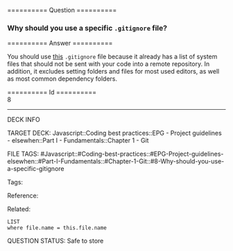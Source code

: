 ========== Question ==========  

### Why should you use a specific `.gitignore` file?  

========== Answer ==========  

You should use [this](https://github.com/elsewhencode/project-guidelines/blob/master/.gitignore) `.gitignore` file because it already has a list of system files that should not be sent with your code into a remote repository. In addition, it excludes setting folders and files for most used editors, as well as most common dependency folders.

========== Id ==========  
8

---

DECK INFO

TARGET DECK: Javascript::Coding best practices::EPG - Project guidelines - elsewhen::Part I - Fundamentals::Chapter 1 - Git

FILE TAGS: #Javascript::#Coding-best-practices::#EPG-Project-guidelines-elsewhen::#Part-I-Fundamentals::#Chapter-1-Git::#8-Why-should-you-use-a-specific-gitignore

Tags:

Reference:

Related:

```dataview
LIST
where file.name = this.file.name
```

QUESTION STATUS: Safe to store
